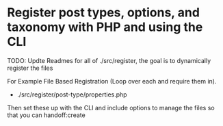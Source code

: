 # Register post types, options, and taxonomy with PHP and using the CLI

TODO: Updte Readmes for all of ./src/register, the goal is to dynamically register the files

For Example File Based Registration (Loop over each and require them in).

- ./src/register/post-type/properties.php

Then set these up with the CLI and include options to manage the files so that you can handoff:create
